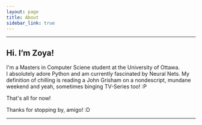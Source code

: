 ```yaml
---
layout: page
title: About
sidebar_link: true
---
```

<hr>

## Hi. I’m Zoya!
I'm a Masters in Computer Sciene student at the University of Ottawa.  
I absolutely adore Python and am currently fascinated by Neural Nets. My definition of chilling is reading a John Grisham on a nondescript, mundane weekend and yeah, sometimes binging TV-Series too! :P


That's all for now!


Thanks for stopping by, amigo! :D
<hr>

